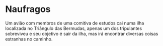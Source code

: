 # Naufragos

Um avião com membros de uma comitiva de estudos cai numa ilha localizada no Triângulo das Bermudas, apenas um dos tripulantes sobreviveu e seu objetivo é sair da ilha, mas irá encontrar diversas coisas estranhas no caminho.
